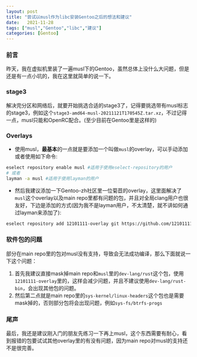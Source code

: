 ```yaml
---
layout: post
title: "尝试以musl作为libc安装Gentoo之后的想法和建议"
date:   2021-11-28
tags: ["musl","Gentoo","libc","建议"]
categories: [Gentoo]
---
```


### 前言
昨天，我在虚拟机里装了一遍musl下的Gentoo，虽然总体上没什么大问题，但是还是有一点小坑的，我在这里就简单的说一下。

### stage3
解决完分区和网络后，就要开始挑选合适的stage3了，记得要挑选带有musl标志的stage3，例如这个`stage3-amd64-musl-20211121T170545Z.tar.xz`，不过记得一点，musl只能和OpenRC配合。(至少目前在Gentoo里是这样的)

### Overlays
- 使用musl，**最基本**的一点就是要添加一个叫做`musl`的overlay，可以手动添加或者使用如下命令:
```bash
eselect repository enable musl #适用于使用eselect-repository的用户
# 或者
layman -a musl #适用于使用layman的用户
```
- 然后我建议添加一下Gentoo-zh社区里一位菊苣的overlay，这里面解决了`musl`这个overlay以及main repo里都有问题的包，并且对全局clang用户也很友好，下边是添加的方式(因为我不是layman用户，不太清楚，就不讲如何通过layman来添加了):
```bash
eselect repository add 12101111-overlay git https://github.com/12101111/overlay.git
```

### 软件包的问题
部分在main repo里的包对musl没有支持，导致会无法成功编译，那么下面就说一下这个问题：
1. 首先我建议直接mask掉main repo和`musl`里的`dev-lang/rust`这个包，使用`12101111-overlay`里的，这样会减少问题，并且不建议使用`dev-lang/rust-bin`，会出现其他包的问题。
2. 然后第二点就是main repo里的`sys-kernel/linux-headers`这个包也是需要mask掉的，否则部分包将会出现问题，例如`sys-fs/btrfs-progs`

### 尾声
最后，我还是建议刚入门的朋友先练习一下再上musl，这个东西需要有耐心，看到报错的包要试试其他overlay里的有没有问题，因为main repo对musl的支持还不是很完善。
